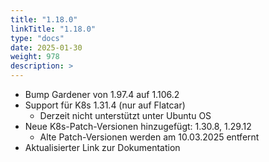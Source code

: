 ```yaml
---
title: "1.18.0"
linkTitle: "1.18.0"
type: "docs"
date: 2025-01-30
weight: 978
description: >
---
```


- Bump Gardener von 1.97.4 auf 1.106.2
- Support für K8s 1.31.4 (nur auf Flatcar)
    - Derzeit nicht unterstützt unter Ubuntu OS
- Neue K8s-Patch-Versionen hinzugefügt: 1.30.8, 1.29.12
    - Alte Patch-Versionen werden am 10.03.2025 entfernt
- Aktualisierter Link zur Dokumentation
